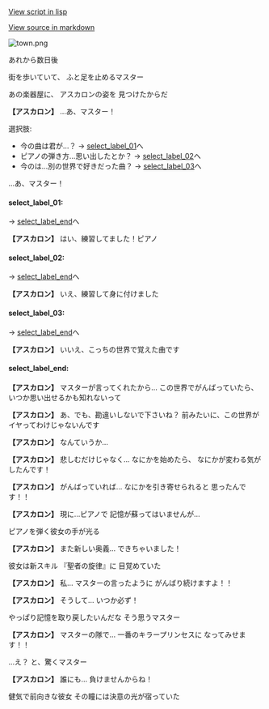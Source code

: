 [View script in lisp](../scripts/10232204.txt)

[View source in markdown](10232204.md)

![town.png](../images/backgrounds/town.png)

あれから数日後

街を歩いていて、
ふと足を止めるマスター

あの楽器屋に、
アスカロンの姿を
見つけたからだ

**【アスカロン】**
…あ、マスター！

選択肢:
- 今の曲は君が…？ → [select_label_01](#select_label_01)へ
- ピアノの弾き方…思い出したとか？ → [select_label_02](#select_label_02)へ
- 今のは…別の世界で好きだった曲？ → [select_label_03](#select_label_03)へ

…あ、マスター！

#### select_label_01:
 → [select_label_end](#select_label_end)へ

**【アスカロン】**
はい、練習してました！ピアノ

#### select_label_02:
 → [select_label_end](#select_label_end)へ

**【アスカロン】**
いえ、練習して身に付けました

#### select_label_03:
 → [select_label_end](#select_label_end)へ

**【アスカロン】**
いいえ、こっちの世界で覚えた曲です

#### select_label_end:

**【アスカロン】**
マスターが言ってくれたから…
この世界でがんばっていたら、
いつか思い出せるかも知れないって

**【アスカロン】**
あ、でも、勘違いしないで下さいね？
前みたいに、この世界が
イヤってわけじゃないんです

**【アスカロン】**
なんていうか…

**【アスカロン】**
悲しむだけじゃなく…
なにかを始めたら、
なにかが変わる気がしたんです！

**【アスカロン】**
がんばっていれば…
なにかを引き寄せられると
思ったんです！！

**【アスカロン】**
現に…ピアノで
記憶が蘇ってはいませんが…

ピアノを弾く彼女の手が光る

**【アスカロン】**
また新しい奥義…
できちゃいました！

彼女は新スキル
『聖者の旋律』に
目覚めていた

**【アスカロン】**
私…
マスターの言ったように
がんばり続けますよ！！

**【アスカロン】**
そうして…
いつか必ず！

やっぱり記憶を取り戻したいんだな
そう思うマスター

**【アスカロン】**
マスターの隊で…
一番のキラープリンセスに
なってみせます！！

…え？
と、驚くマスター

**【アスカロン】**
誰にも…
負けませんからね！

健気で前向きな彼女
その瞳には決意の光が宿っていた
